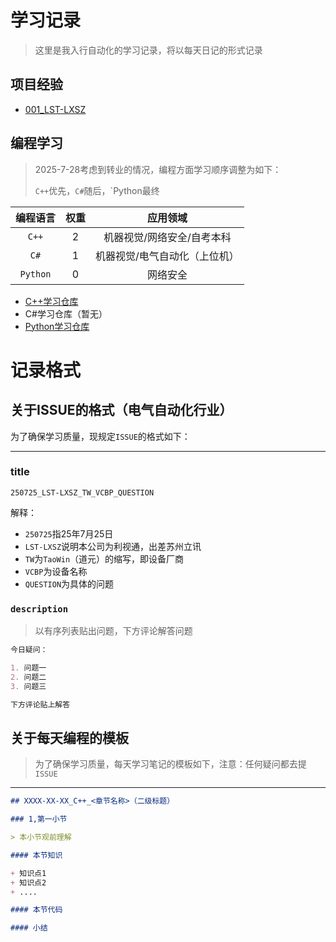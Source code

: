 # 学习记录

> 这里是我入行自动化的学习记录，将以每天日记的形式记录

## 项目经验

+ [001_LST-LXSZ](https://github.com/troml1788/001_LST-LXSZ)

## 编程学习

> 2025-7-28考虑到转业的情况，编程方面学习顺序调整为如下：
>
> `C++`优先，`C#`随后，`Python最终

| 编程语言 | 权重 |           应用领域            |
| :------: | :--: | :---------------------------: |
|  `C++`   |  2   |  机器视觉/网络安全/自考本科   |
|   `C#`   |  1   | 机器视觉/电气自动化（上位机） |
| `Python` |  0   |           网络安全            |

+ [C++学习仓库](https://github.com/troml1788/CPP-Learn)
+ C#学习仓库（暂无）
+ [Python学习仓库](https://github.com/ByteQuestor/python-learn)

# 记录格式

## 关于ISSUE的格式（电气自动化行业）

为了确保学习质量，现规定`ISSUE`的格式如下：

---

### title

`250725_LST-LXSZ_TW_VCBP_QUESTION`

解释：

+ `250725`指25年7月25日
+ `LST-LXSZ`说明本公司为利视通，出差苏州立讯
+ `TW`为`TaoWin`（道元）的缩写，即设备厂商
+ `VCBP`为设备名称
+ `QUESTION`为具体的问题

### `description`

> 以有序列表贴出问题，下方评论解答问题

```markdown
今日疑问：

1. 问题一
2. 问题二
3. 问题三

下方评论贴上解答
```

## 关于每天编程的模板

> 为了确保学习质量，每天学习笔记的模板如下，注意：任何疑问都去提`ISSUE`

---

```markdown
## XXXX-XX-XX_C++_<章节名称>（二级标题）

### 1,第一小节

> 本小节观前理解

#### 本节知识

+ 知识点1
+ 知识点2
+ ....

#### 本节代码

#### 小结
```



